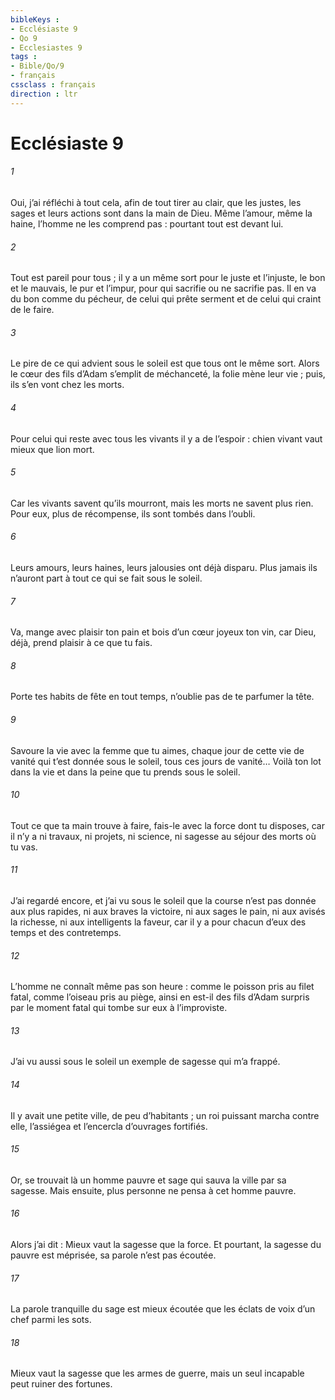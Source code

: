```yaml
---
bibleKeys : 
- Ecclésiaste 9
- Qo 9
- Ecclesiastes 9
tags : 
- Bible/Qo/9
- français
cssclass : français
direction : ltr
---
```


# Ecclésiaste 9

###### 1
Oui, j’ai réfléchi à tout cela,
afin de tout tirer au clair,
que les justes, les sages et leurs actions
sont dans la main de Dieu.
Même l’amour, même la haine,
l’homme ne les comprend pas :
pourtant tout est devant lui.
###### 2
Tout est pareil pour tous ;
il y a un même sort
pour le juste et l’injuste,
le bon et le mauvais,
le pur et l’impur,
pour qui sacrifie ou ne sacrifie pas.
Il en va du bon comme du pécheur,
de celui qui prête serment
et de celui qui craint de le faire.
###### 3
Le pire de ce qui advient sous le soleil
est que tous ont le même sort.
Alors le cœur des fils d’Adam
s’emplit de méchanceté,
la folie mène leur vie ;
puis, ils s’en vont chez les morts.
###### 4
Pour celui qui reste avec tous les vivants
il y a de l’espoir :
chien vivant vaut mieux que lion mort.
###### 5
Car les vivants savent qu’ils mourront,
mais les morts ne savent plus rien.
Pour eux, plus de récompense,
ils sont tombés dans l’oubli.
###### 6
Leurs amours, leurs haines, leurs jalousies
ont déjà disparu.
Plus jamais ils n’auront part
à tout ce qui se fait sous le soleil.
###### 7
Va, mange avec plaisir ton pain
et bois d’un cœur joyeux ton vin,
car Dieu, déjà, prend plaisir à ce que tu fais.
###### 8
Porte tes habits de fête en tout temps,
n’oublie pas de te parfumer la tête.
###### 9
Savoure la vie avec la femme que tu aimes,
chaque jour de cette vie de vanité
qui t’est donnée sous le soleil,
tous ces jours de vanité…
Voilà ton lot dans la vie
et dans la peine que tu prends sous le soleil.
###### 10
Tout ce que ta main trouve à faire,
fais-le avec la force dont tu disposes,
car il n’y a ni travaux, ni projets,
ni science, ni sagesse
au séjour des morts où tu vas.
###### 11
J’ai regardé encore,
et j’ai vu sous le soleil
que la course n’est pas donnée aux plus rapides,
ni aux braves la victoire,
ni aux sages le pain,
ni aux avisés la richesse,
ni aux intelligents la faveur,
car il y a pour chacun d’eux
des temps et des contretemps.
###### 12
L’homme ne connaît même pas son heure :
comme le poisson pris au filet fatal,
comme l’oiseau pris au piège,
ainsi en est-il des fils d’Adam
surpris par le moment fatal
qui tombe sur eux à l’improviste.
###### 13
J’ai vu aussi sous le soleil
un exemple de sagesse qui m’a frappé.
###### 14
Il y avait une petite ville, de peu d’habitants ;
un roi puissant marcha contre elle,
l’assiégea et l’encercla d’ouvrages fortifiés.
###### 15
Or, se trouvait là un homme pauvre et sage
qui sauva la ville par sa sagesse.
Mais ensuite, plus personne ne pensa à cet homme pauvre.
###### 16
Alors j’ai dit :
Mieux vaut la sagesse que la force.
Et pourtant, la sagesse du pauvre est méprisée,
sa parole n’est pas écoutée.
###### 17
La parole tranquille du sage est mieux écoutée
que les éclats de voix d’un chef parmi les sots.
###### 18
Mieux vaut la sagesse que les armes de guerre,
mais un seul incapable peut ruiner des fortunes.
